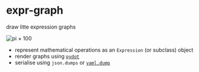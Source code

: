 # expr-graph

draw litte expression graphs

![pi × 100](https://raw.githubusercontent.com/bmcorser/expr-graph/master/pi×100.png)

 - represent mathematical operations as an `Expression` (or subclass) object
 - render graphs using [`pydot`](https://code.google.com/p/pydot/)
 - serialise using `json.dumps` or [`yaml.dump`](https://github.com/yaml/pyyaml)
